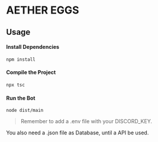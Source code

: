 
# AETHER EGGS

## Usage

#### Install Dependencies
	npm install
#### Compile the Project
	npx tsc
#### Run the Bot
	node dist/main
  
> Remember to add a .env file with your DISCORD_KEY.
	
 You also need a .json file as Database, until a API be used.
